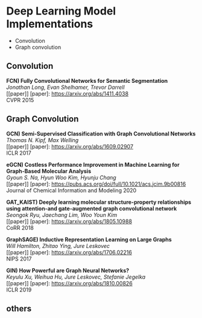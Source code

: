 # Deep Learning Model Implementations
* Convolution
* Graph convolution



## Convolution

**FCN) Fully Convolutional Networks for Semantic Segmentation**   
*Jonathan Long, Evan Shelhamer, Trevor Darrell*   
[[paper]] 
[paper]: https://arxiv.org/abs/1411.4038   
CVPR 2015   

## Graph Convolution  
**GCN) Semi-Supervised Classification with Graph Convolutional Networks**   
*Thomas N. Kipf, Max Welling*  
[[paper]] [paper]: https://arxiv.org/abs/1609.02907   
ICLR 2017   

**eGCN) Costless Performance Improvement in Machine Learning for Graph-Based Molecular Analysis**   
*Gyoun S. Na, Hyun Woo Kim, Hyunju Chang*  
[[paper]] [paper]: https://pubs.acs.org/doi/full/10.1021/acs.jcim.9b00816   
Journal of Chemical Information and Modeling 2020  

**GAT_KAIST) Deeply learning molecular structure-property relationships using attention-and gate-augmented graph convolutional network**   
*Seongok Ryu, Jaechang Lim, Woo Youn Kim*  
[[paper]] [paper]: https://arxiv.org/abs/1805.10988   
CoRR 2018   

**GraphSAGE) Inductive Representation Learning on Large Graphs**   
*Will Hamilton, Zhitao Ying, Jure Leskovec*  
[[paper]] [paper]: https://arxiv.org/abs/1706.02216   
NIPS 2017   

**GIN) How Powerful are Graph Neural Networks?**   
*Keyulu Xu, Weihua Hu, Jure Leskovec, Stefanie Jegelka*  
[[paper]] [paper]: https://arxiv.org/abs/1810.00826   
ICLR 2019   
## others
